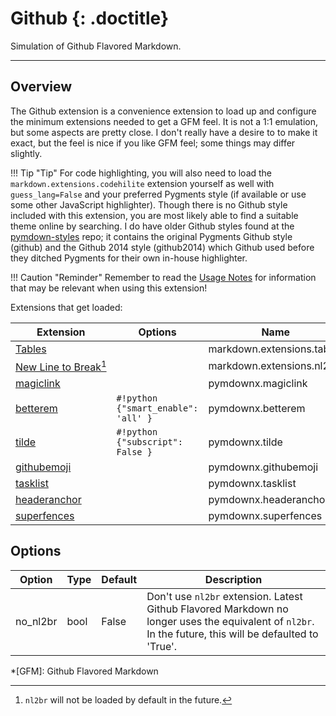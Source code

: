 # Github {: .doctitle}
Simulation of Github Flavored Markdown.

---

## Overview
The Github extension is a convenience extension to load up and configure the minimum extensions needed to get a GFM feel.  It is not a 1:1 emulation, but some aspects are pretty close.  I don't really have a desire to to make it exact, but the feel is nice if you like GFM feel; some things may differ slightly.

!!! Tip "Tip"
    For code highlighting, you will also need to load the `markdown.extensions.codehilite` extension yourself as well with `guess_lang=False` and your preferred Pygments style (if available or use some other JavaScript highlighter).  Though there is no Github style included with this extension, you are most likely able to find a suitable theme online by searching.  I do have older Github styles found at the [pymdown-styles](https://github.com/facelessuser/pymdown-styles/tree/master/pymdown_styles) repo; it contains the original Pygments Github style (github) and the Github 2014 style (github2014) which Github used before they ditched Pygments for their own in-house highlighter.

!!! Caution "Reminder"
    Remember to read the [Usage Notes](../usage_notes.md) for information that may be relevant when using this extension!

Extensions that get loaded:

| Extension | Options | Name   |
|-----------|---------|--------|
| [Tables](https://pythonhosted.org/Markdown/extensions/tables.html) | | markdown.extensions.tables |
| [New&nbsp;Line&nbsp;to&nbsp;Break](https://pythonhosted.org/Markdown/extensions/nl2br.html)[^nl2br] | | markdown.extensions.nl2b |
| [magiclink](./magiclink.md)      | | pymdownx.magiclink |
| [betterem](./betterem.md)        | `#!python {"smart_enable": 'all' }` | pymdownx.betterem |
| [tilde](./tilde.md)              | `#!python {"subscript": False }` | pymdownx.tilde |
| [githubemoji](./githubemoji.md)  | | pymdownx.githubemoji |
| [tasklist](./tasklist.md) | | pymdownx.tasklist |
| [headeranchor](./headeranchor.md)| | pymdownx.headeranchor |
| [superfences](./superfences.md) | | pymdownx.superfences |

## Options
| Option    | Type | Default |Description |
|-----------|------|---------|------------|
| no_nl2br | bool | False | Don't use `nl2br` extension.  Latest Github Flavored Markdown no longer uses the equivalent of `nl2br`.  In the future, this will be defaulted to 'True'. |

*[GFM]:  Github Flavored Markdown
[^nl2br]: `nl2br` will not be loaded by default in the future.
